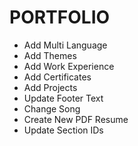 # PORTFOLIO

- Add Multi Language
- Add Themes
- Add Work Experience
- Add Certificates
- Add Projects
- Update Footer Text
- Change Song
- Create New PDF Resume
- Update Section IDs
